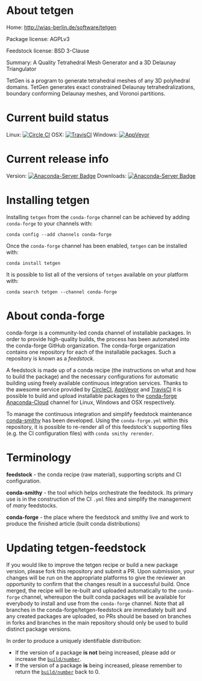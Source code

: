 About tetgen
============

Home: http://wias-berlin.de/software/tetgen

Package license: AGPLv3

Feedstock license: BSD 3-Clause

Summary: A Quality Tetrahedral Mesh Generator and a 3D Delaunay Triangulator

TetGen is a program to generate tetrahedral meshes of any 3D polyhedral
domains. TetGen generates exact constrained Delaunay tetrahedralizations,
boundary conforming Delaunay meshes, and Voronoi partitions.


Current build status
====================

Linux: [![Circle CI](https://circleci.com/gh/conda-forge/tetgen-feedstock.svg?style=shield)](https://circleci.com/gh/conda-forge/tetgen-feedstock)
OSX: [![TravisCI](https://travis-ci.org/conda-forge/tetgen-feedstock.svg?branch=master)](https://travis-ci.org/conda-forge/tetgen-feedstock)
Windows: [![AppVeyor](https://ci.appveyor.com/api/projects/status/github/conda-forge/tetgen-feedstock?svg=True)](https://ci.appveyor.com/project/conda-forge/tetgen-feedstock/branch/master)

Current release info
====================
Version: [![Anaconda-Server Badge](https://anaconda.org/conda-forge/tetgen/badges/version.svg)](https://anaconda.org/conda-forge/tetgen)
Downloads: [![Anaconda-Server Badge](https://anaconda.org/conda-forge/tetgen/badges/downloads.svg)](https://anaconda.org/conda-forge/tetgen)

Installing tetgen
=================

Installing `tetgen` from the `conda-forge` channel can be achieved by adding `conda-forge` to your channels with:

```
conda config --add channels conda-forge
```

Once the `conda-forge` channel has been enabled, `tetgen` can be installed with:

```
conda install tetgen
```

It is possible to list all of the versions of `tetgen` available on your platform with:

```
conda search tetgen --channel conda-forge
```


About conda-forge
=================

conda-forge is a community-led conda channel of installable packages.
In order to provide high-quality builds, the process has been automated into the
conda-forge GitHub organization. The conda-forge organization contains one repository
for each of the installable packages. Such a repository is known as a *feedstock*.

A feedstock is made up of a conda recipe (the instructions on what and how to build
the package) and the necessary configurations for automatic building using freely
available continuous integration services. Thanks to the awesome service provided by
[CircleCI](https://circleci.com/), [AppVeyor](http://www.appveyor.com/)
and [TravisCI](https://travis-ci.org/) it is possible to build and upload installable
packages to the [conda-forge](https://anaconda.org/conda-forge)
[Anaconda-Cloud](http://docs.anaconda.org/) channel for Linux, Windows and OSX respectively.

To manage the continuous integration and simplify feedstock maintenance
[conda-smithy](http://github.com/conda-forge/conda-smithy) has been developed.
Using the ``conda-forge.yml`` within this repository, it is possible to re-render all of
this feedstock's supporting files (e.g. the CI configuration files) with ``conda smithy rerender``.


Terminology
===========

**feedstock** - the conda recipe (raw material), supporting scripts and CI configuration.

**conda-smithy** - the tool which helps orchestrate the feedstock.
                   Its primary use is in the construction of the CI ``.yml`` files
                   and simplify the management of *many* feedstocks.

**conda-forge** - the place where the feedstock and smithy live and work to
                  produce the finished article (built conda distributions)


Updating tetgen-feedstock
=========================

If you would like to improve the tetgen recipe or build a new
package version, please fork this repository and submit a PR. Upon submission,
your changes will be run on the appropriate platforms to give the reviewer an
opportunity to confirm that the changes result in a successful build. Once
merged, the recipe will be re-built and uploaded automatically to the
`conda-forge` channel, whereupon the built conda packages will be available for
everybody to install and use from the `conda-forge` channel.
Note that all branches in the conda-forge/tetgen-feedstock are
immediately built and any created packages are uploaded, so PRs should be based
on branches in forks and branches in the main repository should only be used to
build distinct package versions.

In order to produce a uniquely identifiable distribution:
 * If the version of a package **is not** being increased, please add or increase
   the [``build/number``](http://conda.pydata.org/docs/building/meta-yaml.html#build-number-and-string).
 * If the version of a package **is** being increased, please remember to return
   the [``build/number``](http://conda.pydata.org/docs/building/meta-yaml.html#build-number-and-string)
   back to 0.
